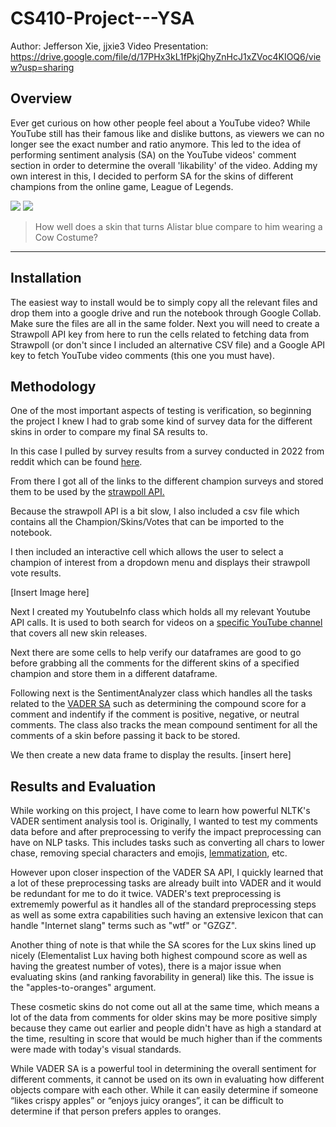 # CS410-Project---YSA

Author: Jefferson Xie, jjxie3
Video Presentation: https://drive.google.com/file/d/17PHx3kL1fPkjQhyZnHcJ1xZVoc4KIOQ6/view?usp=sharing

## Overview
Ever get curious on how other people feel about a YouTube video? While YouTube still has their famous like and dislike buttons, as viewers we can no longer see the exact number and ratio anymore. This led to the idea of performing sentiment analysis (SA) on the YouTube videos' comment section in order to determine the overall 'likability' of the video. Adding my own interest in this, I decided to perform SA for the skins of different champions from the online game, League of Legends.

![](https://www.mobafire.com/images/champion/skins/portrait/alistar-unchained.jpg)  ![](https://www.mobafire.com/images/champion/skins/portrait/alistar-moo-cow.jpg)
> How well does a skin that turns Alistar blue compare to him wearing a Cow Costume?

----
## Installation
The easiest way to install would be to simply copy all the relevant files and drop them into a google drive and run the notebook through Google Collab. Make sure the files are all in the same folder. Next you will need to create a Strawpoll API key from here to run the cells related to fetching data from Strawpoll (or don't since I included an alternative CSV file) and a Google API key to fetch YouTube video comments (this one you must have).

## Methodology
One of the most important aspects of testing is verification, so beginning the project I knew I had to grab some kind of survey data for the different skins in order to compare my final SA results to.

In this case I pulled by survey results from a survey conducted in 2022 from reddit which can be found [here](https://www.reddit.com/r/leagueoflegends/comments/124kb99/best_skins_per_champ_2022/ "here").

From there I got all of the links to the different champion surveys and stored them to be used by the [strawpoll API.](https://strawpoll.com/docs/api/ "strawpoll API.")

Because the strawpoll API is a bit slow, I also included a csv file which contains all the Champion/Skins/Votes that can be imported to the notebook.

I then included an interactive cell which allows the user to select a champion of interest from a dropdown menu and displays their strawpoll vote results.

[Insert Image here]

Next I created my YoutubeInfo class which holds all my relevant Youtube API calls. It is used to both search for videos on a [specific YouTube channel](https://www.youtube.com/@SkinSpotlights "specific YouTube channel") that covers all new skin releases.

Next there are some cells to help verify our dataframes are good to go before grabbing all the comments for the different skins of a specified champion and store them in a different dataframe.

Following next is the SentimentAnalyzer class which handles all the tasks related to the [VADER SA](https://www.nltk.org/_modules/nltk/sentiment/vader.html "VADER SA") such as determining the compound score for a comment and indentify if the comment is positive, negative, or neutral comments. The class also tracks the mean compound sentiment for all the comments of a skin before passing it back to be stored.

We then create a new data frame to display the results.
[insert here]
## Results and Evaluation
While working on this project, I have come to learn how powerful NLTK's VADER sentiment analysis tool is. Originally, I wanted to test my comments data before and after preprocessing to verify the impact preprocessing can have on NLP tasks. This includes tasks such as converting all chars to lower chase, removing special characters and emojis, [lemmatization](https://www.datacamp.com/tutorial/stemming-lemmatization-python "lemmatization"), etc.

However upon closer inspection of the VADER SA API, I quickly learned that a lot of these preprocessing tasks are already built into VADER and it would be redundant for me to do it twice. VADER's text preprocessing is extrememly powerful as it handles all of the standard preprocessing steps as well as some extra capabilities such having an extensive lexicon that can handle "Internet slang" terms such as "wtf" or "GZGZ".

Another thing of note is that while the SA scores for the Lux skins lined up nicely (Elementalist Lux having both highest compound score as well as having the greatest number of votes), there is a major issue when evaluating skins (and ranking favorability in general) like this. The issue is the "apples-to-oranges" argument.

These cosmetic skins do not come out all at the same time, which means a lot of the data from comments for older skins may be more positive simply because they came out earlier and people didn't have as high a standard at the time, resulting in score that would be much higher than if the comments were made with today's visual standards.

While VADER SA is a powerful tool in determining the overall sentiment for different comments, it cannot be used on its own in evaluating how different objects compare with each other. While it can easily determine if someone “likes crispy apples” or “enjoys juicy oranges”, it can be difficult to determine if that person prefers apples to oranges.
